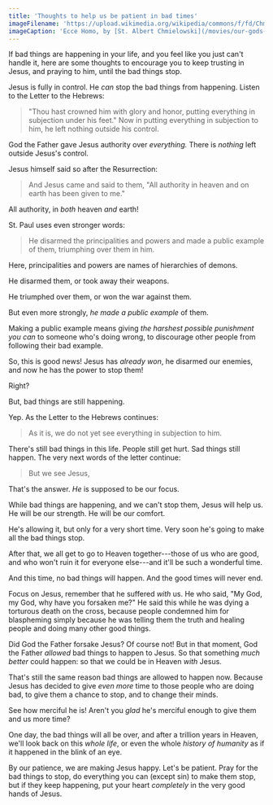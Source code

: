 ```yaml
---
title: 'Thoughts to help us be patient in bad times'
imageFilename: 'https://upload.wikimedia.org/wikipedia/commons/f/fd/ChmielowskiAdam.1881.EcceHomo.jpg'
imageCaption: 'Ecce Homo, by [St. Albert Chmielowski](/movies/our-gods-brother.html)'
---
```


If bad things are happening in your life, and you feel like you just can't handle it, here are some thoughts to encourage you to keep trusting in Jesus, and praying to him, until the bad things stop.

Jesus is fully in control. He *can* stop the bad things from happening. Listen to the Letter to the Hebrews:

> "Thou hast crowned him with glory and honor, putting everything in subjection under his feet." Now in putting everything in subjection to him, he left nothing outside his control.

God the Father gave Jesus authority over *everything.* There is *nothing* left outside Jesus's control.

Jesus himself said so after the Resurrection:

> And Jesus came and said to them, "All authority in heaven and on earth has been given to me."

All authority, in *both* heaven *and* earth!

St. Paul uses even stronger words:

> He disarmed the principalities and powers and made a public example of them, triumphing over them in him.

Here, principalities and powers are names of hierarchies of demons.

He disarmed them, or took away their weapons.

He triumphed over them, or won the war against them.

But even more strongly, *he made a public example* of them.

Making a public example means giving *the harshest possible punishment you can* to someone who's doing wrong, to discourage other people from following their bad example.

So, this is good news! Jesus has *already won*, he disarmed our enemies, and now he has the power to stop them!

Right?

But, bad things are still happening.

Yep. As the Letter to the Hebrews continues:

> As it is, we do not yet see everything in subjection to him.

There's still bad things in this life. People still get hurt. Sad things still happen. The very next words of the letter continue:

> But we see Jesus,

That's the answer. *He* is supposed to be our focus.

While bad things are happening, and we can't stop them, Jesus will help us. He will be our strength. He will be our comfort.

He's allowing it, but only for a very short time. Very soon he's going to make all the bad things stop.

After that, we all get to go to Heaven together---those of us who are good, and who won't ruin it for everyone else---and it'll be such a wonderful time.

And this time, no bad things will happen. And the good times will never end.

Focus on Jesus, remember that he suffered *with* us. He who said, "My God, my God, why have you forsaken me?" He said this while he was dying a torturous death on the cross, because people condemned him for blaspheming simply because he was telling them the truth and healing people and doing many other good things.

Did God the Father forsake Jesus? Of course not! But in that moment, God the Father *allowed* bad things to happen to Jesus. So that something *much better* could happen: so that we could be in Heaven *with* Jesus.

That's still the same reason bad things are allowed to happen now. Because Jesus has decided to give *even more* time to those people who are doing bad, to give them a chance to stop, and to change their minds.

See how merciful he is! Aren't you *glad* he's merciful enough to give them and us more time?

One day, the bad things will all be over, and after a trillion years in Heaven, we'll look back on this *whole life*, or even the whole *history of humanity* as if it happened in the blink of an eye.

By our patience, we are making Jesus happy. Let's be patient. Pray for the bad things to stop, do everything you can (except sin) to make them stop, but if they keep happening, put your heart *completely* in the very good hands of Jesus.

